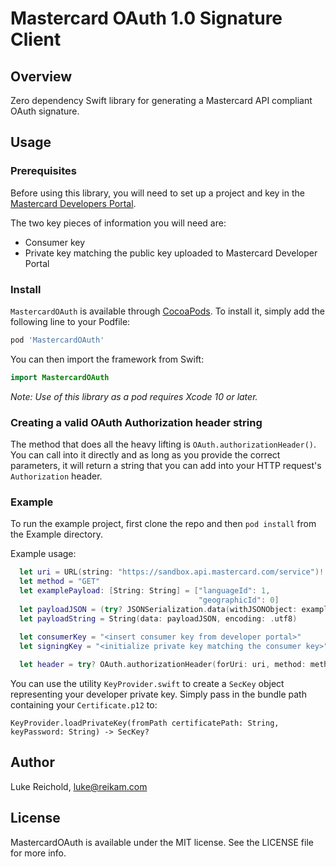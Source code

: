 # Mastercard OAuth 1.0 Signature Client

## Overview

Zero dependency Swift library for generating a Mastercard API compliant OAuth signature.

## Usage

### Prerequisites

Before using this library, you will need to set up a project and key in the [Mastercard Developers Portal](https://developer.mastercard.com).

The two key pieces of information you will need are:

- Consumer key
- Private key matching the public key uploaded to Mastercard Developer Portal

### Install

`MastercardOAuth` is available through [CocoaPods](https://cocoapods.org). To install it, simply add the following line to your Podfile:

```ruby
pod 'MastercardOAuth'

```
You can then import the framework from Swift:
```swift
import MastercardOAuth
```

*Note: Use of this library as a pod requires Xcode 10 or later.*

### Creating a valid OAuth Authorization header string

The method that does all the heavy lifting is `OAuth.authorizationHeader()`. You can call into it directly and as long as you provide the correct parameters, it will return a string that you can add into your HTTP request's `Authorization` header.

### Example

To run the example project, first clone the repo and then `pod install` from the Example directory.

Example usage:

```swift
  let uri = URL(string: "https://sandbox.api.mastercard.com/service")!
  let method = "GET"
  let examplePayload: [String: String] = ["languageId": 1,
                                          "geographicId": 0]
  let payloadJSON = (try? JSONSerialization.data(withJSONObject: examplePayload, options: [])) ?? Data()
  let payloadString = String(data: payloadJSON, encoding: .utf8)
  
  let consumerKey = "<insert consumer key from developer portal>"
  let signingKey = "<initialize private key matching the consumer key>"

  let header = try? OAuth.authorizationHeader(forUri: uri, method: method, payload: payloadString, consumerKey: consumerKey, signingPrivateKey: myPrivateKey)

```

You can use the utility `KeyProvider.swift` to create a `SecKey` object representing your developer private key. Simply pass in the bundle path containing your `Certificate.p12` to:

```KeyProvider.loadPrivateKey(fromPath certificatePath: String, keyPassword: String) -> SecKey?```

## Author

Luke Reichold, luke@reikam.com

## License

MastercardOAuth is available under the MIT license. See the LICENSE file for more info.
